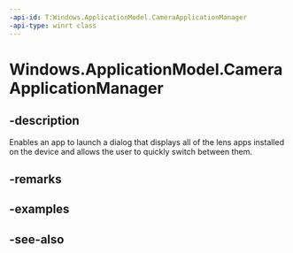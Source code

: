 ```yaml
---
-api-id: T:Windows.ApplicationModel.CameraApplicationManager
-api-type: winrt class
---
```


<!-- Class syntax.
public class CameraApplicationManager 
-->

# Windows.ApplicationModel.CameraApplicationManager

## -description
Enables an app to launch a dialog that displays all of the lens apps installed on the device and allows the user to quickly switch between them.

## -remarks

## -examples

## -see-also
